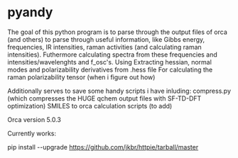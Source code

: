 # pyandy

The goal of this python program is to parse through the output files of orca (and others) to parse through useful information, like Gibbs energy, frequencies, IR intensities, raman activities (and calculating raman intensities). Futhermore calculating spectra from these frequencies and intensities/wavelenghts and f_osc's. Using 
Extracting hessian, normal modes and polarizability derivatives from .hess file
For calculating the raman polarizability tensor (when i figure out how)

Additionally serves to save some handy scripts i have inluding:
compress.py (which compresses the HUGE qchem output files with SF-TD-DFT optimization)
SMILES to orca calculation scripts (to add)

Orca version 5.0.3

Currently works:







pip install --upgrade https://github.com/jkbr/httpie/tarball/master
